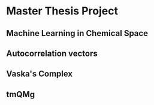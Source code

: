 # Master Thesis Project

## Machine Learning in Chemical Space


## Autocorrelation vectors



## Vaska's Complex


## tmQMg
